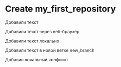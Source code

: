 # Create my_first_repository

Добавили текст 

Добавили текст через веб-браузер 

Добавили текст локально

Добавили текст в новой ветке new_branch

Добавил локальный конфликт
